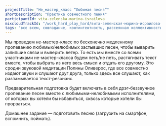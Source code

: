```yaml
---
projectTitle: "Не_мастер_класс “Любимая песня”"
shortDescription: "Практика совместного пения"
participantId: vita-zelenska-marina-israilova
mixcloudTrackId: "/work_hard_play_hard/вита-зеленская-марина-исраилова-не_мастер_класс-любимая-песня-практика-совместного-пения/"
tags: "все всем, совпадание, контингентность, рассеянная коллективность, у у у у у у у у у у у у у у у у у ууу, интимные интерфейсы, джой ускорение, политический танцпол, психодата, ритм, спекулятивный синтез, язык и зубы креативности, вчерашний неотчужденный праздник"
---
```

Мы проведем не-мастер-класс по бесконечно медленному пропеванию любимых/нелюбимых застывших песен, чтобы выварить залипшие связи и выверить ветер. То есть мы вместе со всеми участниками не-мастер-класса будем петь/не петь, растягивать текст вместе, чтобы выбрать из него весь смысл и отдать его другому. Это сродни звуковой медитации Полины Оливерос, где все совместно издают звуки и слушают друг друга, только здесь все слушают, как разламывается текст-резонанс.

Предварительная подготовка будет включать в себя дрэг-беззвучное пропевание песен вместе с любимыми-нелюбимыми исполнителями, от которых вы хотели бы избавиться, сквозь которые хотели бы прорваться.

Домашнее задание — подготовить песню (загрузить на смартфон, вспомнить, поймать).
